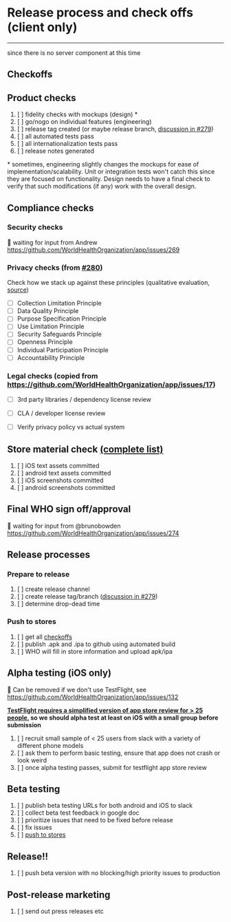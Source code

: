 # Release process and check offs (client only)
______
since there is no server component at this time

## Checkoffs

## Product checks
1. [ ]  fidelity checks with mockups (design) \*
1. [ ]  go/nogo on individual features (engineering)
1. [ ]  release tag created (or maybe release branch, [discussion in #279](https://github.com/WorldHealthOrganization/app/issues/279))
1. [ ]  all automated tests pass
1. [ ]  all internationalization tests pass
1. [ ]  release notes generated

\* sometimes, engineering slightly changes the mockups for ease of implementation/scalability. Unit or integration tests won't catch this since they are focused on functionality. Design needs to have a final check to verify that such modifications (if any) work with the overall design.

## Compliance checks
### Security checks
:construction: waiting for input from Andrew https://github.com/WorldHealthOrganization/app/issues/269
### Privacy checks (from [#280](https://github.com/WorldHealthOrganization/app/issues/280))
Check how we stack up against these principles (qualitative evaluation, [source](http://www.oecd.org/internet/ieconomy/oecdguidelinesontheprotectionofprivacyandtransborderflowsofpersonaldata.htm))
- [ ] Collection Limitation Principle
- [ ] Data Quality Principle
- [ ] Purpose Specification Principle
- [ ] Use Limitation Principle
- [ ] Security Safeguards Principle
- [ ] Openness Principle
- [ ] Individual Participation Principle
- [ ] Accountability Principle
### Legal checks (copied from https://github.com/WorldHealthOrganization/app/issues/17)
- [ ] 3rd party libraries / dependency license review
- [ ] CLA / developer license review
- [ ] Verify privacy policy vs actual system


## Store material check [(complete list)](release/store_asset_checks.md)

1. [ ] iOS text assets committed
1. [ ] android text assets committed
1. [ ] iOS screenshots committed
1. [ ] android screenshots committed 

## Final WHO sign off/approval
:construction: waiting for input from @brunobowden https://github.com/WorldHealthOrganization/app/issues/274

## Release processes

### Prepare to release

1. [ ] create release channel
1. [ ] create release tag/branch ([discussion in #279](https://github.com/WorldHealthOrganization/app/issues/279))
1. [ ] determine drop-dead time

### Push to stores

1. [ ] get all [checkoffs](#checkoffs)
1. [ ] publish .apk and .ipa to github using automated build
1. [ ] WHO will fill in store information and upload apk/ipa

## Alpha testing (iOS only)

:construction: Can be removed if we don't use TestFlight, see https://github.com/WorldHealthOrganization/app/issues/132

**[TestFlight requires a simplified version of app store review for > 25 people](https://developer.apple.com/testflight/), so we should alpha test at least on iOS with a small group before submission** 

1. [ ] recruit small sample of < 25 users from slack with a variety of different phone models
1. [ ] ask them to perform basic testing, ensure that app does not crash or look weird
1. [ ] once alpha testing passes, submit for testflight app store review

## Beta testing

1. [ ] publish beta testing URLs for both android and iOS to slack
1. [ ] collect beta test feedback in google doc
1. [ ] prioritize issues that need to be fixed before release
1. [ ] fix issues
1. [ ] [push to stores](#push-to-stores)

## Release!!

1. [ ] push beta version with no blocking/high priority issues to production

## Post-release marketing

1. [ ] send out press releases etc
